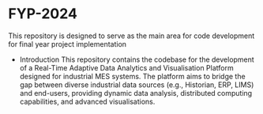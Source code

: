 # FYP-2024
This repository is designed to serve as the main area for code development for final year project implementation

* Introduction
This repository contains the codebase for the development of a Real-Time Adaptive Data Analytics and Visualisation Platform designed for industrial MES systems. The platform aims to bridge the gap between diverse industrial data sources (e.g., Historian, ERP, LIMS) and end-users, providing dynamic data analysis, distributed computing capabilities, and advanced visualisations.